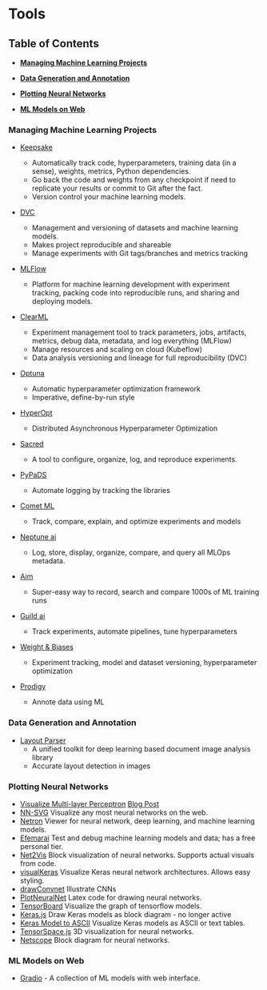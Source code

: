 # Tools
## Table of Contents

* **[Managing Machine Learning Projects](#managing-machine-learning-projects)**

* **[Data Generation and Annotation](#data-generation-and-annotation)**

* **[Plotting Neural Networks](#plotting-neural-networks)**

* **[ML Models on Web](#ml-models-on-web)**

### Managing Machine Learning Projects
- [Keepsake](https://github.com/replicate/keepsake) 
   - Automatically track code, hyperparameters, training data (in a sense), weights, metrics, Python dependencies.
   - Go back the code and weights from any checkpoint if need to replicate your results or commit to Git after the fact.
   - Version control your machine learning models.

- [DVC](https://github.com/iterative/dvc)
   - Management and versioning of datasets and machine learning models. 
   - Makes project reproducible and shareable
   - Manage experiments with Git tags/branches and metrics tracking

- [MLFlow](https://github.com/mlflow/mlflow)
   - Platform for machine learning development with experiment tracking, packing code into reproducible runs, and sharing and deploying models.

- [ClearML](https://clear.ml/)
   - Experiment management tool to track parameters, jobs, artifacts, metrics, debug data, metadata, and log everything (MLFlow)
   - Manage resources and scaling on cloud (Kubeflow)
   - Data analysis versioning and lineage for full reproducibility (DVC)

- [Optuna](https://optuna.readthedocs.io/en/stable/index.html)
   - Automatic hyperparameter optimization framework
   - Imperative, define-by-run style

- [HyperOpt](https://hyperopt.github.io/hyperopt/)
   - Distributed Asynchronous Hyperparameter Optimization

- [Sacred](https://github.com/IDSIA/sacred)
   - A tool to configure, organize, log, and reproduce experiments.

- [PyPaDS](https://pypads.readthedocs.io/en/latest/)
   - Automate logging by tracking the libraries
 
- [Comet ML](https://www.comet.ml/site/)
   - Track, compare, explain, and optimize experiments and models

- [Neptune ai](https://neptune.ai/)
   - Log, store, display, organize, compare, and query all MLOps metadata.

- [Aim](https://github.com/aimhubio/aim)
   - Super-easy way to record, search and compare 1000s of ML training runs

- [Guild ai](https://guild.ai/)
   - Track experiments, automate pipelines, tune hyperparameters

- [Weight & Biases](https://wandb.ai/site)
   - Experiment tracking, model and dataset versioning, hyperparameter optimization

- [Prodigy](https://prodi.gy/)
   - Annote data using ML


### Data Generation and Annotation
- [Layout Parser](https://github.com/Layout-Parser/layout-parser)
   - A unified toolkit for deep learning based document image analysis library
   - Accurate layout detection in images


### Plotting Neural Networks
   - [Visualize Multi-layer Perceptron](https://github.com/jzliu-100/visualize-neural-network) [Blog Post](http://www.jzliu.net/blog/simple-python-library-visualize-neural-network/)
   - [NN-SVG](https://alexlenail.me/NN-SVG/LeNet.html) Visualize any most neural networks on the web.
   - [Netron](https://github.com/lutzroeder/netron) Viewer for neural network, deep learning, and machine learning models.
   - [Efemarai](https://efemarai.com/) Test and debug machine learning models and data; has a free personal tier.
   - [Net2Vis](https://github.com/viscom-ulm/Net2Vis) Block visualization of neural networks. Supports actual visuals from code. 
   - [visualKeras](https://github.com/paulgavrikov/visualkeras/) Visualize Keras neural network architectures. Allows easy styling.
   - [drawConvnet](https://github.com/gwding/draw_convnet) Illustrate CNNs
   - [PlotNeuralNet](https://github.com/HarisIqbal88/PlotNeuralNet) Latex code for drawing neural networks.
   - [TensorBoard](https://www.tensorflow.org/tensorboard/graphs) Visualize the graph of tensorflow models.
   - [Keras.js](https://transcranial.github.io/keras-js/#/inception-v3) Draw Keras models as block diagram - no longer active
   - [Keras Model to ASCII](https://github.com/stared/keras-sequential-ascii/) Visualize Keras models as ASCII or text tables.
   - [TensorSpace.js](https://tensorspace.org/html/docs/startIntro.html) 3D visualization for neural networks.
   - [Netscope](https://dgschwend.github.io/netscope/#/preset/squeezenet) Block diagram for neural networks.
  
### ML Models on Web
   - [Gradio](https://gradio.app/hub) - A collection of ML models with web interface.



























